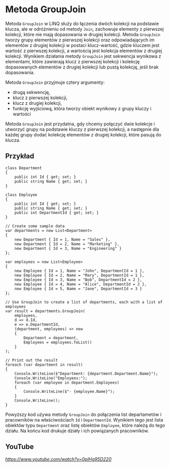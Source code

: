 # Metoda GroupJoin 

Metoda `GroupJoin` w LINQ służy do łączenia dwóch kolekcji na podstawie klucza, ale w odróżnieniu od metody `Join`, zachowuje elementy z pierwszej kolekcji, które nie mają dopasowania w drugiej kolekcji. Metoda `GroupJoin` tworzy grupy elementów z pierwszej kolekcji oraz odpowiadających im elementów z drugiej kolekcji w postaci klucz-wartość, gdzie kluczem jest wartość z pierwszej kolekcji, a wartością jest kolekcja elementów z drugiej kolekcji. Wynikiem działania metody `GroupJoin` jest sekwencja wynikowa z elementami, które zawierają klucz z pierwszej kolekcji i kolekcję dopasowanych elementów z drugiej kolekcji lub pustą kolekcję, jeśli brak dopasowania.

Metoda `GroupJoin` przyjmuje cztery argumenty:

- drugą sekwencję,
- klucz z pierwszej kolekcji,
- klucz z drugiej kolekcji,
- funkcję wyjściową, która tworzy obiekt wynikowy z grupy kluczy i wartości

Metoda `GroupJoin` jest przydatna, gdy chcemy połączyć dwie kolekcje i utworzyć grupy na podstawie kluczy z pierwszej kolekcji, a następnie dla każdej grupy dodać kolekcję elementów z drugiej kolekcji, które pasują do klucza.

## Przykład

```
class Department
{
    public int Id { get; set; }
    public string Name { get; set; }
}

class Employee
{
    public int Id { get; set; }
    public string Name { get; set; }
    public int DepartmentId { get; set; }
}

// Create some sample data
var departments = new List<Department>
{
    new Department { Id = 1, Name = "Sales" },
    new Department { Id = 2, Name = "Marketing" },
    new Department { Id = 3, Name = "Engineering" }
};

var employees = new List<Employee>
{
    new Employee { Id = 1, Name = "John", DepartmentId = 1 },
    new Employee { Id = 2, Name = "Mary", DepartmentId = 1 },
    new Employee { Id = 3, Name = "Bob", DepartmentId = 2 },
    new Employee { Id = 4, Name = "Alice", DepartmentId = 2 },
    new Employee { Id = 5, Name = "Jane", DepartmentId = 3 }
};

// Use GroupJoin to create a list of departments, each with a list of employees
var result = departments.GroupJoin(
    employees,
    d => d.Id,
    e => e.DepartmentId,
    (department, employees) => new
    {
        Department = department,
        Employees = employees.ToList()
    }
);

// Print out the result
foreach (var department in result)
{
    Console.WriteLine($"Department: {department.Department.Name}");
    Console.WriteLine("Employees:");
    foreach (var employee in department.Employees)
    {
        Console.WriteLine($"- {employee.Name}");
    }
    Console.WriteLine();
}
```

Powyższy kod używa metody `GroupJoin` do połączenia list departametów i pracowników na właściwościach `Id` i `DepartmentId`. Wynikiem tego jest lista obiektów typu `Department` oraz listę obiektów `Employee`, które należą do tego działu. Na końcu kod drukuje działy i ich powiązanych pracowników.

## YouTube

*https://www.youtube.com/watch?v=0plHg95D220*